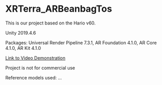 # XRTerra_ARBeanbagTos


This is our project based on the Hario v60.

Unity 2019.4.6

Packages:
    Universal Render Pipeline 7.3.1, 
    AR Foundation 4.1.0, 
    AR Core 4.1.0, 
    AR Kit 4.1.0
    
[Link to Video Demonstration ](https://drive.google.com/file/d/18JYbiO1VXWTq8OR9ItiwFzwUwab1g9mW/view?usp=sharing)     

Project is not for commercial use

Reference models used:
...
